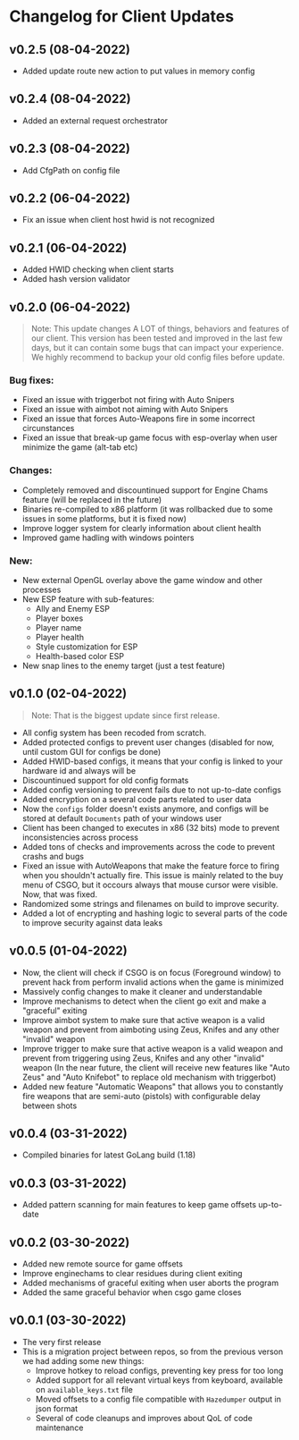 # Changelog for Client Updates

## **v0.2.5 (08-04-2022)**

- Added update route new action to put values in memory config

## **v0.2.4 (08-04-2022)**

- Added an external request orchestrator

## **v0.2.3 (08-04-2022)**

- Add CfgPath on config file

## **v0.2.2 (06-04-2022)**

- Fix an issue when client host hwid is not recognized

## **v0.2.1 (06-04-2022)**

- Added HWID checking when client starts
- Added hash version validator

## **v0.2.0 (06-04-2022)**

> Note: This update changes A LOT of things, behaviors and features of our client. This version has been tested and improved in the last few days, but it can contain some bugs that can impact your experience. We highly recommend to backup your old config files before update.

### **Bug fixes:**

- Fixed an issue with triggerbot not firing with Auto Snipers
- Fixed an issue with aimbot not aiming with Auto Snipers
- Fixed an issue that forces Auto-Weapons fire in some incorrect circunstances
- Fixed an issue that break-up game focus with esp-overlay when user minimize the game (alt-tab etc)

### **Changes:**

- Completely removed and discountinued support for Engine Chams feature (will be replaced in the future)
- Binaries re-compiled to x86 platform (it was rollbacked due to some issues in some platforms, but it is fixed now)
- Improve logger system for clearly information about client health
- Improved game hadling with windows pointers

### **New:**

- New external OpenGL overlay above the game window and other processes
- New ESP feature with sub-features:
  - Ally and Enemy ESP
  - Player boxes
  - Player name
  - Player health
  - Style customization for ESP
  - Health-based color ESP
- New snap lines to the enemy target (just a test feature)

## **v0.1.0 (02-04-2022)**

> Note: That is the biggest update since first release.

- All config system has been recoded from scratch.
- Added protected configs to prevent user changes (disabled for now, until custom GUI for configs be done)
- Added HWID-based configs, it means that your config is linked to your hardware id and always will be
- Discountinued support for old config formats
- Added config versioning to prevent fails due to not up-to-date configs
- Added encryption on a several code parts related to user data
- Now the `configs` folder doesn't exists anymore, and configs will be stored at default `Documents` path of your windows user
- Client has been changed to executes in x86 (32 bits) mode to prevent inconsistencies across process
- Added tons of checks and improvements across the code to prevent crashs and bugs
- Fixed an issue with AutoWeapons that make the feature force to firing when you shouldn't actually fire. This issue is mainly related to the buy menu of CSGO, but it occours always that mouse cursor were visible. Now, that was fixed.
- Randomized some strings and filenames on build to improve security.
- Added a lot of encrypting and hashing logic to several parts of the code to improve security against data leaks

## **v0.0.5 (01-04-2022)**

- Now, the client will check if CSGO is on focus (Foreground window) to prevent hack from perform invalid actions when the game is minimized
- Massively config changes to make it cleaner and understandable
- Improve mechanisms to detect when the client go exit and make a "graceful" exiting
- Improve aimbot system to make sure that active weapon is a valid weapon and prevent from aimboting using Zeus, Knifes and any other "invalid" weapon
- Improve trigger to make sure that active weapon is a valid weapon and prevent from triggering using Zeus, Knifes and any other "invalid" weapon (In the near future, the client will receive new features like "Auto Zeus" and "Auto Knifebot" to replace old mechanism with triggerbot)
- Added new feature "Automatic Weapons" that allows you to constantly fire weapons that are semi-auto (pistols) with configurable delay between shots

## **v0.0.4 (03-31-2022)**

- Compiled binaries for latest GoLang build (1.18)

## **v0.0.3 (03-31-2022)**

- Added pattern scanning for main features to keep game offsets up-to-date

## **v0.0.2 (03-30-2022)**

- Added new remote source for game offsets
- Improve enginechams to clear residues during client exiting
- Added mechanisms of graceful exiting when user aborts the program
- Added the same graceful behavior when csgo game closes

## **v0.0.1 (03-30-2022)**

- The very first release
- This is a migration project between repos, so from the previous verson we had adding some new things:
  - Improve hotkey to reload configs, preventing key press for too long
  - Added support for all relevant virtual keys from keyboard, available on `available_keys.txt` file
  - Moved offsets to a config file compatible with `Hazedumper` output in json format
  - Several of code cleanups and improves about QoL of code maintenance
